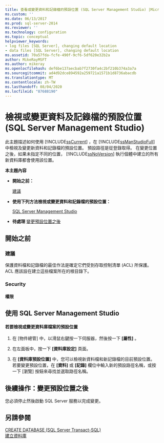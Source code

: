 ```yaml
---
title: 查看或變更資料和記錄檔的預設位置 (SQL Server Management Studio) |Microsoft Docs
ms.custom: ''
ms.date: 06/13/2017
ms.prod: sql-server-2014
ms.reviewer: ''
ms.technology: configuration
ms.topic: conceptual
helpviewer_keywords:
- log files [SQL Server], changing default location
- data files [SQL Server], changing default location
ms.assetid: 70a57fda-fcfe-490f-9cf6-5df620e32b2a
author: MikeRayMSFT
ms.author: mikeray
ms.openlocfilehash: def6be137aecbab7f2730fa4c2bf210b374a3a7a
ms.sourcegitcommit: ad4d92dce894592a259721a1571b1d8736abacdb
ms.translationtype: MT
ms.contentlocale: zh-TW
ms.lasthandoff: 08/04/2020
ms.locfileid: "87688190"
---
```

# <a name="view-or-change-the-default-locations-for-data-and-log-files-sql-server-management-studio"></a>檢視或變更資料及記錄檔的預設位置 (SQL Server Management Studio)
  此主題描述如何使用 [!INCLUDE[ssCurrent](../../includes/sscurrent-md.md)] ，在 [!INCLUDE[ssManStudioFull](../../includes/ssmanstudiofull-md.md)]中檢視及變更新資料和記錄檔的預設位置。 預設路徑是從登錄取得。 在變更位置之後，如果未指定不同的位置， [!INCLUDE[ssNoVersion](../../includes/ssnoversion-md.md)] 執行個體中建立的所有新資料庫都會使用該位置。  
  
 **本主題內容**  
  
-   **開始之前：**  
  
     [建議](#Recommendations)  
  
-   **使用下列方法檢視或變更資料和記錄檔的預設位置：**  
  
     [SQL Server Management Studio](#SSMSProcedure)  
  
-   **待處理**  [變更預設位置之後](#FollowUp)  
  
##  <a name="before-you-begin"></a><a name="BeforeYouBegin"></a> 開始之前  
  
###  <a name="recommendations"></a><a name="Recommendations"></a> 建議  
 保護資料檔和記錄檔的最佳作法是確定它們受到存取控制清單 (ACL) 所保護。 ACL 應該設在建立這些檔案所在的根目錄下。  
  
###  <a name="security"></a><a name="Security"></a> Security  
  
####  <a name="permissions"></a><a name="Permissions"></a> 權限  
  
##  <a name="using-sql-server-management-studio"></a><a name="SSMSProcedure"></a> 使用 SQL Server Management Studio  
  
#### <a name="to-view-or-change-the-default-locations-for-database-files"></a>若要檢視或變更資料庫檔案的預設位置  
  
1.  在 [物件總管] 中，以滑鼠右鍵按一下伺服器，然後按一下 **[屬性]** 。  
  
2.  在左面板中，按一下 **[資料庫設定]** 頁面。  
  
3.  在 **[資料庫預設位置]** 中，您可以檢視新資料檔和新記錄檔的目前預設位置。 若要變更預設位置，在 **[資料]** 或 **[記錄]** 欄位中輸入新的預設路徑名稱，或按一下 [瀏覽] 按鈕來尋找並選取路徑名稱。  
  
##  <a name="follow-up-after-changing-the-default-locations"></a><a name="FollowUp"></a>後續操作：變更預設位置之後  
 您必須停止然後啟動 SQL Server 服務以完成變更。  
  
## <a name="see-also"></a>另請參閱  
 [CREATE DATABASE &#40;SQL Server Transact-SQL&#41;](/sql/t-sql/statements/create-database-sql-server-transact-sql)   
 [建立資料庫](../../relational-databases/databases/create-a-database.md)  
  
  
